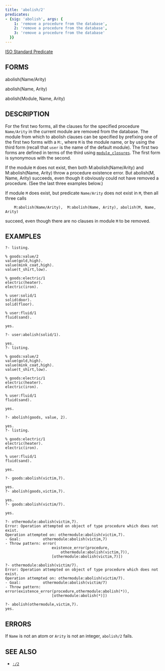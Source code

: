 ```yaml
---
title: 'abolish/2'
predicates:
- {sig: 'abolish', args: {
    1: 'remove a procedure from the database',
    2: 'remove a procedure from the database',
    3: 'remove a procedure from the database'
  }}
---
```

[ISO Standard Predicate](https://www.deransart.fr/prolog/bips.html#abolish)

## FORMS

abolish(Name/Arity)

abolish(Name, Arity)

abolish(Module, Name, Arity)

## DESCRIPTION

For the first two forms, all the clauses for the specified procedure `Name/Arity` in the current module are removed from the database. The module from which to abolish clauses can be specified by prefixing one of the first two forms with a `M:`, where `M` is the module name,  or by using the third form (recall that `user` is the name of the default module).  The first two forms are defined in terms of the third using [`module_closures`](module_closure.html).  The first form is synonymous with the second.

If the module `M` does not exist, then both M:abolish(Name/Arity) and M:abolish(Name, Arity) throw a procedure existence error.  But abolish(M, Name, Arity) succeeds, even though it obviously could not have removed a procedure. (See the last three examples below.)

If module `M` does exist, but predicate `Name/Arity` does not exist in `M`, then all three calls 
```
	M:abolish(Name/Arity),  M:abolish(Name, Arity), abolish(M, Name, Arity) 
```
succeed, even though there are no clauses in module `M` to be removed.

## EXAMPLES
```
?- listing.

% goods:value/2
value(gold,high).
value(mink_coat,high).
value(t_shirt,low).

% goods:electric/1
electric(heater).
electric(iron).

% user:solid/1
solid(door).
solid(floor).

% user:fluid/1
fluid(sand).

yes.

?- user:abolish(solid/1).

yes.
?- listing.

% goods:value/2
value(gold,high).
value(mink_coat,high).
value(t_shirt,low).

% goods:electric/1
electric(heater).
electric(iron).

% user:fluid/1
fluid(sand).

yes.

?- abolish(goods, value, 2).

yes.
?- listing.

% goods:electric/1
electric(heater).
electric(iron).

% user:fluid/1
fluid(sand).

yes.

?- goods:abolish(victim,7).

yes.
?- abolish(goods,victim,7).

yes.
?- goods:abolish(victim/7).

yes.

?- othermodule:abolish(victim,7).
Error: Operation attempted on object of type procedure which does not exist.
Operation attempted on: othermodule:abolish(victim,7).
- Goal:          othermodule:abolish(victim,7)
- Throw pattern: error(
                     existence_error(procedure,
                         othermodule:abolish(victim,7)),
                     [othermodule:abolish(victim,7)])

?- othermodule:abolish(victim/7).
Error: Operation attempted on object of type procedure which does not exist.
Operation attempted on: othermodule:abolish(victim/7).
- Goal:          othermodule:abolish(victim/7)
- Throw pattern: error(existence_error(procedure,othermodule:abolish(*)),
                     [othermodule:abolish(*)])

?- abolish(othermodule,victim,7).
yes.
```
## ERRORS

If `Name` is not an atom or `Arity` is not an integer, `abolish/2` fails.


## SEE ALSO

- [`:/2`](colon.html)
